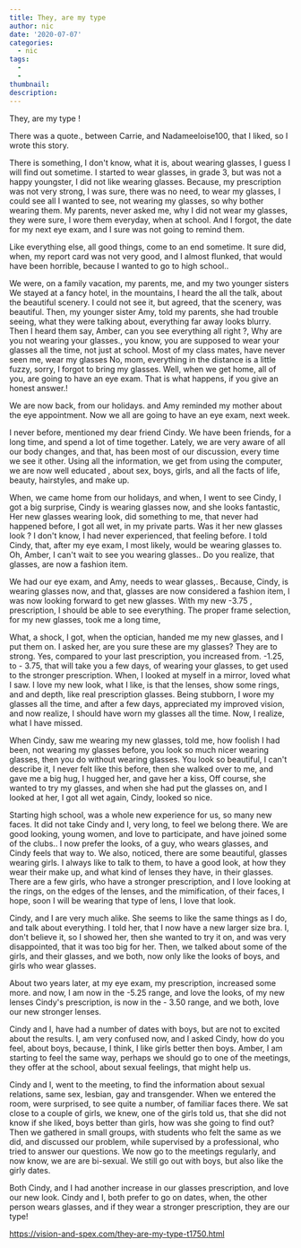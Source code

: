 ```yaml
---
title: They, are my type
author: nic
date: '2020-07-07'
categories:
  - nic
tags:
  - 
  - 
thumbnail: 
description: 
---
```


They, are my type !


There was a quote., between Carrie, and Nadameeloise100, that I liked, so I wrote this story.


There is something, I don't know, what it is, about wearing glasses, I guess I will find out sometime.
I started to wear glasses, in grade 3, but was not a happy youngster, I did not like wearing glasses.
Because, my prescription was not very strong, I was sure, there was no need, to wear my glasses, I could see all I wanted to see, not wearing my glasses, so why bother wearing them.
My parents, never asked me, why I did not wear my glasses, they were sure, I wore them everyday, when at school. 
And I forgot, the date for my next eye exam, and I sure was not going to remind them.


Like everything else, all good things, come to an end sometime.
It sure did, when, my report card was not very good, and I almost flunked, that would have been horrible, because I wanted to go to high school..


We were, on a family vacation, my parents, me, and my two younger sisters
We stayed at a fancy hotel, in the mountains, I heard the all the talk, about the beautiful scenery.
I could not see it, but agreed, that the scenery, was beautiful.
Then, my younger sister Amy, told my parents, she had trouble seeing, what they were talking about, everything far away looks blurry.
Then I heard them say, Amber, can you see everything all right ?,
Why are you not wearing your glasses., you know, you are supposed to wear your glasses all the time, not just at school.
Most of my class mates, have never seen me, wear my glasses
No, mom, everything in the distance is a little fuzzy, sorry, I forgot to bring my glasses. 
Well, when we get home, all of you, are going to have an eye exam.
That is what happens, if you give an honest answer.!


We are now back, from our holidays. and Amy reminded my mother about the eye appointment.
Now we all are going to have an eye exam, next week.


I never before, mentioned my dear friend Cindy.
We have been friends, for a long time, and spend a lot of time together.
Lately, we are very aware of all our body changes, and that, has been most of our
discussion, every time we see it other.
Using all the information, we get from using the computer, we are now well educated , about sex, boys, girls, and all the facts of life, beauty, hairstyles, and make up.


When, we came home from our holidays, and when, I went to see Cindy, I got a big surprise,
Cindy is wearing glasses now, and she looks fantastic, 
Her new glasses wearing look, did something to me, that never had happened before, I got all wet, in my private parts.
Was it her new glasses look ?
I don't know, I had never experienced, that feeling before.
I told Cindy, that, after my eye exam, I most likely, would be wearing glasses to.
Oh, Amber, I can't wait to see you wearing glasses..
Do you realize, that glasses, are now a fashion item.


We had our eye exam, and Amy, needs to wear glasses,.
Because, Cindy, is wearing glasses now, and that, glasses are now considered a fashion item, I was now looking forward to get new glasses.
With my new -3.75 , prescription, I should be able to see everything.
The proper frame selection, for my new glasses, took me a long time, 


What, a shock, I got, when the optician, handed me my new glasses, and I put them on.
I asked her, are you sure these are my glasses?
They are to strong.
Yes, compared to your last prescription, you increased from. -1.25, to - 3.75, that will take you a few days, of wearing your glasses, to get used to the stronger prescription.
When, I looked at myself in a mirror, loved what I saw.
I love my new look, what I like, is that the lenses, show some rings, and
and depth, like real prescription glasses. 
Being stubborn, I wore my glasses all the time, and after a few days, appreciated my improved vision, and now realize, I should have worn my glasses all the time.
Now, I realize, what I have missed.


When Cindy, saw me wearing my new glasses, told me, how foolish I had been, not wearing my glasses before, you look so much nicer wearing glasses, then you do without wearing glasses.
You look so beautiful, I can't describe it, I never felt like this before, then she walked over to me, and gave me a big hug,
I hugged her, and gave her a kiss,
Off course, she wanted to try my glasses, and when she had put the glasses on, and I looked at her, I got all wet again, Cindy, looked so nice.


Starting high school, was a whole new experience for us, so many new faces.
It did not take Cindy and I, very long, to feel we belong there. 
We are good looking, young women, and love to participate, and have joined some of the clubs..
I now prefer the looks, of a guy, who wears glasses, and Cindy feels that way to.
We also, noticed, there are some beautiful, glasses wearing girls.
I always like to talk to them, to have a good look, at how they wear their make up, and what kind of lenses they have, in their glasses.
There are a few girls, who have a stronger prescription, and I love looking at the rings, on the edges of the lenses, and the mimification, of their faces, I hope, soon I will be wearing that type of lens, I love that look.


Cindy, and I are very much alike.
She seems to like the same things as I do, and talk about everything.
I told her, that I now have a new larger size bra.
I, don't believe it, so I showed her, then she wanted to try it on, and was very disappointed, that it was too big for her.
Then, we talked about some of the girls, and their glasses, and we both, now only like the looks of boys, and girls who wear glasses.


About two years later, at my eye exam, my prescription, increased some more.
and now, I am now in the -5.25 range, and love the looks, of my new lenses
Cindy's prescription, is now in the - 3.50 range, and we both, love our new stronger lenses.


Cindy and I, have had a number of dates with boys, but are not to excited about the results.
I, am very confused now, and I asked Cindy, how do you feel, about boys, because, I think, I like girls better then boys.
Amber, I am starting to feel the same way, perhaps we should go to one of the meetings, they offer at the school, about sexual feelings, that might help us.


Cindy and I, went to the meeting, to find the information about sexual relations, same sex, lesbian, gay and transgender.
When we entered the room, were surprised, to see quite a number, of familiar faces there.
We sat close to a couple of girls, we knew, one of the girls told us, that she did not know if she liked, boys better than girls, how was she going to find out?
Then we gathered in small groups, with students who felt the same as we did, and discussed our problem, while supervised by a professional, who tried to answer our questions.
We now go to the meetings regularly, and now know, we are are bi-sexual.
We still go out with boys, but also like the girly dates. 


Both Cindy, and I had another increase in our glasses prescription, and love our 
new look.
Cindy and I, both prefer to go on dates, when, the other person wears glasses,
and if they wear a stronger prescription, they are our type!

https://vision-and-spex.com/they-are-my-type-t1750.html
